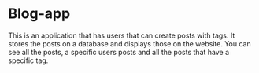 # Blog-app
This is an application that has users that can create posts with tags. It stores the posts on a database and displays those on the website. You can see all the posts, a specific users posts and all the posts that have a specific tag.
